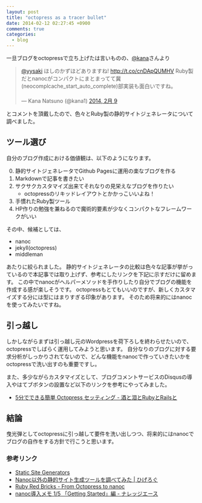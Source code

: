 ```yaml
---
layout: post
title: "octopress as a tracer bullet"
date: 2014-02-12 02:27:45 +0900
comments: true
categories: 
  - blog
---
```


一旦ブログをoctopressで立ち上げたは言いものの、[@kana](https://twitter.com/kana1)さんより

<blockquote class="twitter-tweet" lang="ja"><p><a href="https://twitter.com/yysaki">@yysaki</a> ほしのかずほどありますね! <a href="http://t.co/cnDApQUMHV">http://t.co/cnDApQUMHV</a> Ruby製だとnanocがコンパクトにまとまってて冀(neocomplcache_start_auto_complete)部実装も面白いですね。</p>&mdash; Kana Natsuno (@kana1) <a href="https://twitter.com/kana1/statuses/432530023648485378">2014, 2月 9</a></blockquote>
<script async src="//platform.twitter.com/widgets.js" charset="utf-8"></script>

とコメントを頂戴したので、色々とRuby製の静的サイトジェネレータについて調べました。

<!-- more -->

## ツール選び
自分のブログ作成における価値観は、以下のようになります。

0. 静的サイトジェネレータでGithub Pagesに運用の楽なブログを作る
0. Markdownで記事を書きたい
0. サクサクカスタマイズ出来てそれなりの見栄えなブログを作りたい
    * octopressのリキッドレイアウトとかかっこいいよね！
0. 手慣れたRuby製ツール
0. HP作りの勉強を兼ねるので魔術的要素が少なくコンパクトなフレームワークがいい

その中、候補としては、

* nanoc
* jekyll(octopress)
* middleman

あたりに絞られました。
静的サイトジェネレータの比較は色々な記事が挙がっているので本記事では取り上げず、参考にしたリンクを下記に示すだけに留めます。
この中でnanocがヘルパーメソッドを手作りしたり自分でブログの機能を作成する感が楽しそうです。
octopressもとてもいいのですが、新しくカスタマイズする分には型にはまりすぎる印象があります。
そのため将来的にはnanocを使ってみたいですね。

## 引っ越し
しかしながらまずは引っ越し元のWordpressを荷下ろしを終わらせたいので、octopressでしばらく運用してみようと思います。
自分なりのブログに対する要求分析がしっかりされてないので、どんな機能をnanocで作っていきたいかをoctopressで洗い出すのも重要ですし。

また、多少ながらカスタマイズとして、ブログコメントサービスのDisqusの導入やはてブボタンの設置など以下のリンクを参考にやってみました。
* [5分でできる簡単 Octopress セッティング - 酒と泪とRubyとRailsと](http://morizyun.github.io/blog/octopress-hatena-disqus-new-tab/)

## 結論
曳光弾としてoctopressに引っ越して要件を洗い出しつつ、将来的にはnanocでブログの自作をする方針で行こうと思います。


### 参考リンク
* [Static Site Generators](http://staticsitegenerators.net/)
* [Nanoc以外の静的サイト生成ツールを調べてみた | ひげろぐ](http://higelog.brassworks.jp/?p=2076)
* [Ruby Red Bricks - From Octopress to nanoc](http://rubyredbricks.com/blog/2013/09/30/from-octopress-to-nanoc/)
* [nanoc導入メモ 1/5 「Getting Started」編 - ナレッジエース](http://n.blueblack.net/articles/2012-05-03_02_nanoc_getting_started/)
